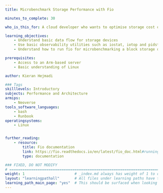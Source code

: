 ```yaml
---
title: Microbenchmark Storage Performance with Fio

minutes_to_complete: 30

who_is_this_for: A cloud developer who wants to optimise storage cost or performance of their application. Developers who want to uncover potential storage-bound bottlenecks or changes when migrating an application to a different platform. 

learning_objectives: 
    - Understand basic data flow for storage devices 
    - Use basic observability utilities such as iostat, iotop and pidstat
    - Understand how to run fio for microbenchmarking a block storage device

prerequisites:
    - Access to an Arm-based server
    - Basic understanding of Linux

author: Kieran Hejmadi

### Tags
skilllevels: Introductory
subjects: Performance and Architecture
armips:
    - Neoverse
tools_software_languages:
    - bash
    - Runbook
operatingsystems:
    - Linux


further_reading:
    - resource:
        title: Fio documentation
        link: https://fio.readthedocs.io/en/latest/fio_doc.html#running-fio
        type: documentation

### FIXED, DO NOT MODIFY
# ================================================================================
weight: 1                       # _index.md always has weight of 1 to order correctly
layout: "learningpathall"       # All files under learning paths have this same wrapper
learning_path_main_page: "yes"  # This should be surfaced when looking for related content. Only set for _index.md of learning path content.
---
```

